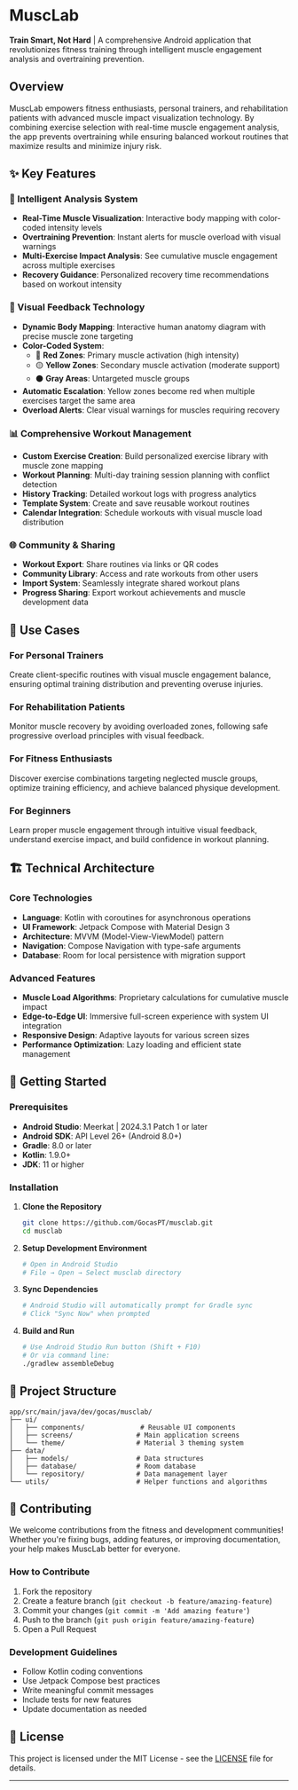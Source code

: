 # MuscLab

**Train Smart, Not Hard** | A comprehensive Android application that revolutionizes fitness training through intelligent muscle engagement analysis and overtraining prevention.

## Overview

MuscLab empowers fitness enthusiasts, personal trainers, and rehabilitation patients with advanced muscle impact visualization technology. By combining exercise selection with real-time muscle engagement analysis, the app prevents overtraining while ensuring balanced workout routines that maximize results and minimize injury risk.

## ✨ Key Features

### 🧠 Intelligent Analysis System
- **Real-Time Muscle Visualization**: Interactive body mapping with color-coded intensity levels
- **Overtraining Prevention**: Instant alerts for muscle overload with visual warnings
- **Multi-Exercise Impact Analysis**: See cumulative muscle engagement across multiple exercises
- **Recovery Guidance**: Personalized recovery time recommendations based on workout intensity

### 🎯 Visual Feedback Technology
- **Dynamic Body Mapping**: Interactive human anatomy diagram with precise muscle zone targeting
- **Color-Coded System**: 
  - 🔴 **Red Zones**: Primary muscle activation (high intensity)
  - 🟡 **Yellow Zones**: Secondary muscle activation (moderate support)
  - ⚫ **Gray Areas**: Untargeted muscle groups
- **Automatic Escalation**: Yellow zones become red when multiple exercises target the same area
- **Overload Alerts**: Clear visual warnings for muscles requiring recovery

### 📊 Comprehensive Workout Management
- **Custom Exercise Creation**: Build personalized exercise library with muscle zone mapping
- **Workout Planning**: Multi-day training session planning with conflict detection
- **History Tracking**: Detailed workout logs with progress analytics
- **Template System**: Create and save reusable workout routines
- **Calendar Integration**: Schedule workouts with visual muscle load distribution

### 🌐 Community & Sharing
- **Workout Export**: Share routines via links or QR codes
- **Community Library**: Access and rate workouts from other users
- **Import System**: Seamlessly integrate shared workout plans
- **Progress Sharing**: Export workout achievements and muscle development data

## 🎯 Use Cases

### For Personal Trainers
Create client-specific routines with visual muscle engagement balance, ensuring optimal training distribution and preventing overuse injuries.

### For Rehabilitation Patients
Monitor muscle recovery by avoiding overloaded zones, following safe progressive overload principles with visual feedback.

### For Fitness Enthusiasts
Discover exercise combinations targeting neglected muscle groups, optimize training efficiency, and achieve balanced physique development.

### For Beginners
Learn proper muscle engagement through intuitive visual feedback, understand exercise impact, and build confidence in workout planning.

## 🏗️ Technical Architecture

### Core Technologies
- **Language**: Kotlin with coroutines for asynchronous operations
- **UI Framework**: Jetpack Compose with Material Design 3
- **Architecture**: MVVM (Model-View-ViewModel) pattern
- **Navigation**: Compose Navigation with type-safe arguments
- **Database**: Room for local persistence with migration support

### Advanced Features
- **Muscle Load Algorithms**: Proprietary calculations for cumulative muscle impact
- **Edge-to-Edge UI**: Immersive full-screen experience with system UI integration
- **Responsive Design**: Adaptive layouts for various screen sizes
- **Performance Optimization**: Lazy loading and efficient state management

## 🚀 Getting Started

### Prerequisites
- **Android Studio**: Meerkat | 2024.3.1 Patch 1 or later
- **Android SDK**: API Level 26+ (Android 8.0+)
- **Gradle**: 8.0 or later
- **Kotlin**: 1.9.0+
- **JDK**: 11 or higher

### Installation

1. **Clone the Repository**
   ```bash
   git clone https://github.com/GocasPT/musclab.git
   cd musclab
   ```

2. **Setup Development Environment**
   ```bash
   # Open in Android Studio
   # File → Open → Select musclab directory
   ```

3. **Sync Dependencies**
   ```bash
   # Android Studio will automatically prompt for Gradle sync
   # Click "Sync Now" when prompted
   ```

4. **Build and Run**
   ```bash
   # Use Android Studio Run button (Shift + F10)
   # Or via command line:
   ./gradlew assembleDebug
   ```

## 📁 Project Structure

```
app/src/main/java/dev/gocas/musclab/
├── ui/
│   ├── components/              # Reusable UI components
│   ├── screens/                # Main application screens
│   └── theme/                  # Material 3 theming system
├── data/
│   ├── models/                 # Data structures
│   ├── database/               # Room database
│   └── repository/             # Data management layer
└── utils/                      # Helper functions and algorithms
```

## 🤝 Contributing

We welcome contributions from the fitness and development communities! Whether you're fixing bugs, adding features, or improving documentation, your help makes MuscLab better for everyone.

### How to Contribute
1. Fork the repository
2. Create a feature branch (`git checkout -b feature/amazing-feature`)
3. Commit your changes (`git commit -m 'Add amazing feature'`)
4. Push to the branch (`git push origin feature/amazing-feature`)
5. Open a Pull Request

### Development Guidelines
- Follow Kotlin coding conventions
- Use Jetpack Compose best practices
- Write meaningful commit messages
- Include tests for new features
- Update documentation as needed

## 📄 License

This project is licensed under the MIT License - see the [LICENSE](LICENSE) file for details.

---
